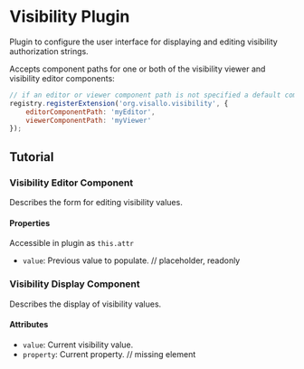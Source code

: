 # Visibility Plugin

Plugin to configure the user interface for displaying and editing visibility authorization strings.

Accepts component paths for one or both of the visibility viewer and visibility editor components:

```js
// if an editor or viewer component path is not specified a default component will be used
registry.registerExtension('org.visallo.visibility', {
    editorComponentPath: 'myEditor',
    viewerComponentPath: 'myViewer'
});
```

## Tutorial

### Visibility Editor Component

Describes the form for editing visibility values.

#### Properties

Accessible in plugin as `this.attr`

* `value`: Previous value to populate.
// placeholder, readonly

### Visibility Display Component

Describes the display of visibility values.

#### Attributes

* `value`: Current visibility value.
* `property`: Current property.
// missing element
